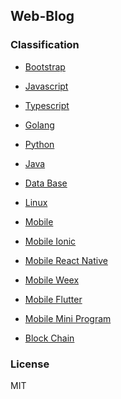 Web-Blog
---

### Classification

- [Bootstrap](https://github.com/johnnynode/web-blog/blob/master/bootstrap/README.md)

- [Javascript](https://github.com/johnnynode/web-blog/blob/master/javascript/README.md)

- [Typescript](https://github.com/johnnynode/web-blog/blob/master/typescript/README.md)

- [Golang](https://github.com/johnnynode/web-blog/blob/master/golang/README.md)

- [Python](https://github.com/johnnynode/web-blog/blob/master/python/README.md)

- [Java](https://github.com/johnnynode/web-blog/blob/master/java/README.md)

- [Data Base](https://github.com/johnnynode/web-blog/blob/master/data-base/README.md)

- [Linux](https://github.com/johnnynode/web-blog/blob/master/linux/README.md)

- [Mobile](https://github.com/johnnynode/web-blog/blob/master/mobile/README.md)

- [Mobile Ionic](https://github.com/johnnynode/web-blog/blob/master/mobile/ionic/README.md)

- [Mobile React Native](https://github.com/johnnynode/web-blog/blob/master/mobile/react-native/README.md)

- [Mobile Weex](https://github.com/johnnynode/web-blog/blob/master/mobile/weex/README.md)

- [Mobile Flutter](https://github.com/johnnynode/web-blog/blob/master/mobile/flutter/README.md)

- [Mobile Mini Program](https://github.com/johnnynode/web-blog/blob/master/mobile/mini-program/README.md)

- [Block Chain](https://github.com/johnnynode/web-blog/blob/master/block%20chain/README.md)

### License

MIT